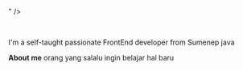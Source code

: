 <!-- ![Frame 12](https://user-images.githubusercontent.com/62384663/172043046-14c6fcd2-6e18-4bc3-9cd5-9bb8c3b54735.png) -->
<!-- ### Hi there 👋 -->

<!--
*azimahusien57/azimahusein57* is a ✨ special ✨ repository because its `README.md` (this file) appears on your GitHub profile.

Here are some ideas to get you started:

- 🔭 I’m currently working on ...
- 🌱 I’m currently learning ...
- 👯 I’m looking to collaborate on ...
- 🤔 I’m looking for help with ...
- 💬 Ask me about ...
- 📫 How to reach me: ...
- 😄 Pronouns: ...
- ⚡ Fun fact: ...
-->
<!-- 
<p align="center"><a href="https://anuraghazra.github.io"><img width="80%" src="./assets/gh-readme-header.png![Frame 3 (2)](https://user-images.githubusercontent.com/62384663/172042998-99493706-df7c-4093-b6c6-a51caa049cb6.png) -->
" /></a></p>

<br />

I'm a self-taught passionate FrontEnd developer from Sumenep java

**About me**
orang yang salalu ingin belajar hal baru
